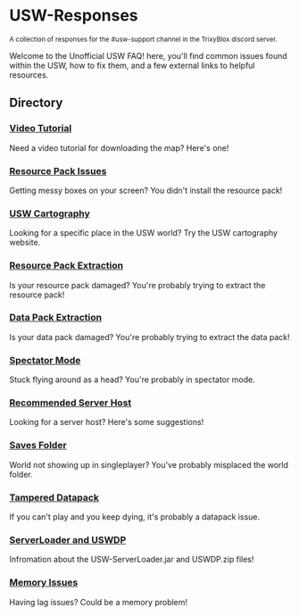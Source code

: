 # USW-Responses
<sup>A collection of responses for the #usw-support channel in the TrixyBlox discord server.</sup>



Welcome to the Unofficial USW FAQ! here, you'll find common issues found within the USW, how to fix them, and a few external links to helpful resources.



## Directory

### [Video Tutorial](https://github.com/FireStranded/USW-Responses/blob/main/responses/video-tutorial.md)
Need a video tutorial for downloading the map? Here's one!

### [Resource Pack Issues](https://github.com/FireStranded/USW-Responses/blob/main/responses/resourcepack.md)
Getting messy boxes on your screen? You didn't install the resource pack!


### [USW Cartography](https://github.com/FireStranded/USW-Responses/blob/main/responses/cartography.md)
Looking for a specific place in the USW world? Try the USW cartography website.


### [Resource Pack Extraction](https://github.com/FireStranded/USW-Responses/blob/main/responses/resourcepack-extract.md)
Is your resource pack damaged? You're probably trying to extract the resource pack!


### [Data Pack Extraction](https://github.com/FireStranded/USW-Responses/blob/main/responses/datapack-extract.md)
Is your data pack damaged? You're probably trying to extract the data pack!


### [Spectator Mode](https://github.com/FireStranded/USW-Responses/blob/main/responses/spectator.md)
Stuck flying around as a head? You're probably in spectator mode.


### [Recommended Server Host](https://github.com/FireStranded/USW-Responses/blob/main/responses/server-host.md)
Looking for a server host? Here's some suggestions!


### [Saves Folder](https://github.com/FireStranded/USW-Responses/blob/main/responses/saves.md)
World not showing up in singleplayer? You've probably misplaced the world folder.


### [Tampered Datapack](https://github.com/FireStranded/USW-Responses/blob/main/responses/datapack-tampered.md)
If you can't play and you keep dying, it's probably a datapack issue.


### [ServerLoader and USWDP](https://github.com/FireStranded/USW-Responses/blob/main/responses/server-loader-uswdp.md)
Infromation about the USW-ServerLoader.jar and USWDP.zip files!


### [Memory Issues](https://github.com/FireStranded/USW-Responses/blob/main/responses/memory.md)
Having lag issues? Could be a memory problem!
